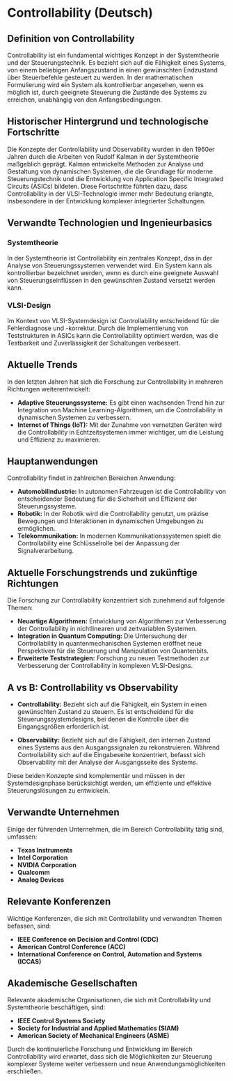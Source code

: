 # Controllability (Deutsch)

## Definition von Controllability

Controllability ist ein fundamental wichtiges Konzept in der Systemtheorie und der Steuerungstechnik. Es bezieht sich auf die Fähigkeit eines Systems, von einem beliebigen Anfangszustand in einen gewünschten Endzustand über Steuerbefehle gesteuert zu werden. In der mathematischen Formulierung wird ein System als kontrollierbar angesehen, wenn es möglich ist, durch geeignete Steuerung die Zustände des Systems zu erreichen, unabhängig von den Anfangsbedingungen.

## Historischer Hintergrund und technologische Fortschritte

Die Konzepte der Controllability und Observability wurden in den 1960er Jahren durch die Arbeiten von Rudolf Kalman in der Systemtheorie maßgeblich geprägt. Kalman entwickelte Methoden zur Analyse und Gestaltung von dynamischen Systemen, die die Grundlage für moderne Steuerungstechnik und die Entwicklung von Application Specific Integrated Circuits (ASICs) bildeten. Diese Fortschritte führten dazu, dass Controllability in der VLSI-Technologie immer mehr Bedeutung erlangte, insbesondere in der Entwicklung komplexer integrierter Schaltungen.

## Verwandte Technologien und Ingenieurbasics

### Systemtheorie

In der Systemtheorie ist Controllability ein zentrales Konzept, das in der Analyse von Steuerungssystemen verwendet wird. Ein System kann als kontrollierbar bezeichnet werden, wenn es durch eine geeignete Auswahl von Steuerungseinflüssen in den gewünschten Zustand versetzt werden kann.

### VLSI-Design

Im Kontext von VLSI-Systemdesign ist Controllability entscheidend für die Fehlerdiagnose und -korrektur. Durch die Implementierung von Teststrukturen in ASICs kann die Controllability optimiert werden, was die Testbarkeit und Zuverlässigkeit der Schaltungen verbessert.

## Aktuelle Trends

In den letzten Jahren hat sich die Forschung zur Controllability in mehreren Richtungen weiterentwickelt:

- **Adaptive Steuerungssysteme:** Es gibt einen wachsenden Trend hin zur Integration von Machine Learning-Algorithmen, um die Controllability in dynamischen Systemen zu verbessern.
- **Internet of Things (IoT):** Mit der Zunahme von vernetzten Geräten wird die Controllability in Echtzeitsystemen immer wichtiger, um die Leistung und Effizienz zu maximieren.

## Hauptanwendungen

Controllability findet in zahlreichen Bereichen Anwendung:

- **Automobilindustrie:** In autonomen Fahrzeugen ist die Controllability von entscheidender Bedeutung für die Sicherheit und Effizienz der Steuerungssysteme.
- **Robotik:** In der Robotik wird die Controllability genutzt, um präzise Bewegungen und Interaktionen in dynamischen Umgebungen zu ermöglichen.
- **Telekommunikation:** In modernen Kommunikationssystemen spielt die Controllability eine Schlüsselrolle bei der Anpassung der Signalverarbeitung.

## Aktuelle Forschungstrends und zukünftige Richtungen

Die Forschung zur Controllability konzentriert sich zunehmend auf folgende Themen:

- **Neuartige Algorithmen:** Entwicklung von Algorithmen zur Verbesserung der Controllability in nichtlinearen und zeitvariablen Systemen.
- **Integration in Quantum Computing:** Die Untersuchung der Controllability in quantenmechanischen Systemen eröffnet neue Perspektiven für die Steuerung und Manipulation von Quantenbits.
- **Erweiterte Teststrategien:** Forschung zu neuen Testmethoden zur Verbesserung der Controllability in komplexen VLSI-Designs.

## A vs B: Controllability vs Observability

- **Controllability:** Bezieht sich auf die Fähigkeit, ein System in einen gewünschten Zustand zu steuern. Es ist entscheidend für die Steuerungssystemdesigns, bei denen die Kontrolle über die Eingangsgrößen erforderlich ist.
  
- **Observability:** Bezieht sich auf die Fähigkeit, den internen Zustand eines Systems aus den Ausgangssignalen zu rekonstruieren. Während Controllability sich auf die Eingabeseite konzentriert, befasst sich Observability mit der Analyse der Ausgangsseite des Systems.

Diese beiden Konzepte sind komplementär und müssen in der Systemdesignphase berücksichtigt werden, um effiziente und effektive Steuerungslösungen zu entwickeln.

## Verwandte Unternehmen

Einige der führenden Unternehmen, die im Bereich Controllability tätig sind, umfassen:

- **Texas Instruments**
- **Intel Corporation**
- **NVIDIA Corporation**
- **Qualcomm**
- **Analog Devices**

## Relevante Konferenzen

Wichtige Konferenzen, die sich mit Controllability und verwandten Themen befassen, sind:

- **IEEE Conference on Decision and Control (CDC)**
- **American Control Conference (ACC)**
- **International Conference on Control, Automation and Systems (ICCAS)**

## Akademische Gesellschaften

Relevante akademische Organisationen, die sich mit Controllability und Systemtheorie beschäftigen, sind:

- **IEEE Control Systems Society**
- **Society for Industrial and Applied Mathematics (SIAM)**
- **American Society of Mechanical Engineers (ASME)**

Durch die kontinuierliche Forschung und Entwicklung im Bereich Controllability wird erwartet, dass sich die Möglichkeiten zur Steuerung komplexer Systeme weiter verbessern und neue Anwendungsmöglichkeiten erschließen.